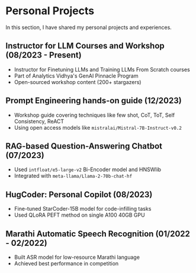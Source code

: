 # Personal Projects

In this section, I have shared my personal projects and experiences.

## Instructor for LLM Courses and Workshop (08/2023 - Present)
- Instructor for Finetuning LLMs and Training LLMs From Scratch courses
- Part of Analytics Vidhya's GenAI Pinnacle Program
- Open-sourced workshop content (200+ stargazers)

## Prompt Engineering hands-on guide (12/2023)
- Workshop guide covering techniques like few shot, CoT, ToT, Self Consistency, ReACT
- Using open access models like `mistralai/Mistral-7B-Instruct-v0.2`

## RAG-based Question-Answering Chatbot (07/2023)
- Used `intfloat/e5-large-v2` Bi-Encoder model and HNSWlib
- Integrated with `meta-llama/Llama-2-70b-chat-hf`

## HugCoder: Personal Copilot (08/2023)
- Fine-tuned StarCoder-15B model for code-infilling tasks
- Used QLoRA PEFT method on single A100 40GB GPU

## Marathi Automatic Speech Recognition (01/2022 - 02/2022)
- Built ASR model for low-resource Marathi language
- Achieved best performance in competition